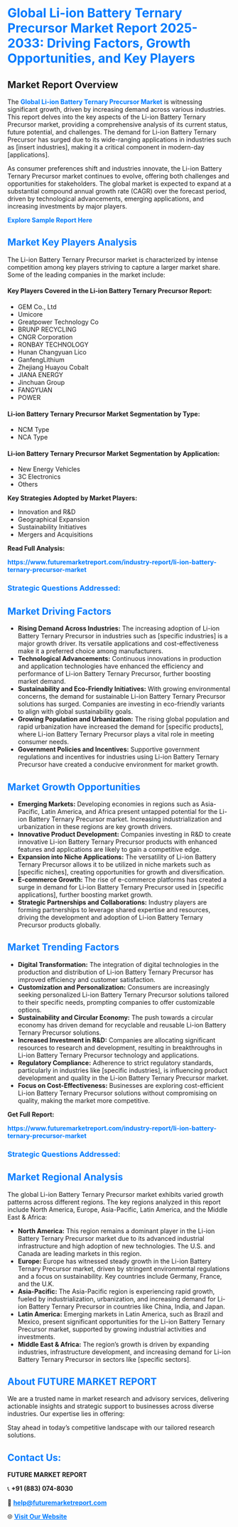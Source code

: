 <h1 style="color: #007BFF;">Global Li-ion Battery Ternary Precursor Market Report 2025-2033: Driving Factors, Growth Opportunities, and Key Players</h1>

<section id="overview">
<h2>Market Report Overview</h2>
<p>The <a href="https://www.futuremarketreport.com/industry-report/li-ion-battery-ternary-precursor-market" style="color: #007BFF; text-decoration: none;"><strong>Global Li-ion Battery Ternary Precursor Market</strong></a> is witnessing significant growth, driven by increasing demand across various industries. This report delves into the key aspects of the Li-ion Battery Ternary Precursor market, providing a comprehensive analysis of its current status, future potential, and challenges. The demand for Li-ion Battery Ternary Precursor has surged due to its wide-ranging applications in industries such as [insert industries], making it a critical component in modern-day [applications].</p>
<p>As consumer preferences shift and industries innovate, the Li-ion Battery Ternary Precursor market continues to evolve, offering both challenges and opportunities for stakeholders. The global market is expected to expand at a substantial compound annual growth rate (CAGR) over the forecast period, driven by technological advancements, emerging applications, and increasing investments by major players.</p>
</section>

<section id="overview">
<p><a href="https://www.futuremarketreport.com/request-sample/reportId=28457" style="color: #007BFF; text-decoration: none;"><strong>Explore Sample Report Here</strong></a></p>
</section>

<section id="key-players">
<h2 style="color: #007BFF;">Market Key Players Analysis</h2>
<p>The Li-ion Battery Ternary Precursor market is characterized by intense competition among key players striving to capture a larger market share. Some of the leading companies in the market include:</p>
<h4>Key Players Covered in the Li-ion Battery Ternary Precursor Report:</h4>
<ul><li>GEM Co., Ltd</li><li>Umicore</li><li>Greatpower Technology Co</li><li>BRUNP RECYCLING</li><li>CNGR Corporation</li><li>RONBAY TECHNOLOGY</li><li>Hunan Changyuan Lico</li><li>GanfengLithium</li><li>Zhejiang Huayou Cobalt</li><li>JIANA ENERGY</li><li>Jinchuan Group</li><li>FANGYUAN</li><li>POWER</li></ul>
<h4>Li-ion Battery Ternary Precursor Market Segmentation by Type:</h4>
<ul><li>NCM Type</li><li>NCA Type</li></ul>

<h4>Li-ion Battery Ternary Precursor Market Segmentation by Application:</h4>
<ul><li>New Energy Vehicles</li><li>3C Electronics</li><li>Others</li></ul>
<p><strong>Key Strategies Adopted by Market Players:</strong></p>
<ul>
<li>Innovation and R&D</li>
<li>Geographical Expansion</li>
<li>Sustainability Initiatives</li>
<li>Mergers and Acquisitions</li>
</ul>
</section>

<section>
<p><strong>Read Full Analysis: </strong></p><a href="https://www.futuremarketreport.com/industry-report/li-ion-battery-ternary-precursor-market" style="color: #007BFF; text-decoration: none;"><strong>https://www.futuremarketreport.com/industry-report/li-ion-battery-ternary-precursor-market</strong></a>
<h3 style="color: #007BFF;">Strategic Questions Addressed:</h3>
</section>

<section id="driving-factors">
<h2 style="color: #007BFF;">Market Driving Factors</h2>
<ul>
<li><strong>Rising Demand Across Industries:</strong> The increasing adoption of Li-ion Battery Ternary Precursor in industries such as [specific industries] is a major growth driver. Its versatile applications and cost-effectiveness make it a preferred choice among manufacturers.</li>
<li><strong>Technological Advancements:</strong> Continuous innovations in production and application technologies have enhanced the efficiency and performance of Li-ion Battery Ternary Precursor, further boosting market demand.</li>
<li><strong>Sustainability and Eco-Friendly Initiatives:</strong> With growing environmental concerns, the demand for sustainable Li-ion Battery Ternary Precursor solutions has surged. Companies are investing in eco-friendly variants to align with global sustainability goals.</li>
<li><strong>Growing Population and Urbanization:</strong> The rising global population and rapid urbanization have increased the demand for [specific products], where Li-ion Battery Ternary Precursor plays a vital role in meeting consumer needs.</li>
<li><strong>Government Policies and Incentives:</strong> Supportive government regulations and incentives for industries using Li-ion Battery Ternary Precursor have created a conducive environment for market growth.</li>
</ul>
</section>

<section id="growth-opportunities">
<h2 style="color: #007BFF;">Market Growth Opportunities</h2>
<ul>
<li><strong>Emerging Markets:</strong> Developing economies in regions such as Asia-Pacific, Latin America, and Africa present untapped potential for the Li-ion Battery Ternary Precursor market. Increasing industrialization and urbanization in these regions are key growth drivers.</li>
<li><strong>Innovative Product Development:</strong> Companies investing in R&D to create innovative Li-ion Battery Ternary Precursor products with enhanced features and applications are likely to gain a competitive edge.</li>
<li><strong>Expansion into Niche Applications:</strong> The versatility of Li-ion Battery Ternary Precursor allows it to be utilized in niche markets such as [specific niches], creating opportunities for growth and diversification.</li>
<li><strong>E-commerce Growth:</strong> The rise of e-commerce platforms has created a surge in demand for Li-ion Battery Ternary Precursor used in [specific applications], further boosting market growth.</li>
<li><strong>Strategic Partnerships and Collaborations:</strong> Industry players are forming partnerships to leverage shared expertise and resources, driving the development and adoption of Li-ion Battery Ternary Precursor products globally.</li>
</ul>
</section>

<section id="trending-factors">
<h2 style="color: #007BFF;">Market Trending Factors</h2>
<ul>
<li><strong>Digital Transformation:</strong> The integration of digital technologies in the production and distribution of Li-ion Battery Ternary Precursor has improved efficiency and customer satisfaction.</li>
<li><strong>Customization and Personalization:</strong> Consumers are increasingly seeking personalized Li-ion Battery Ternary Precursor solutions tailored to their specific needs, prompting companies to offer customizable options.</li>
<li><strong>Sustainability and Circular Economy:</strong> The push towards a circular economy has driven demand for recyclable and reusable Li-ion Battery Ternary Precursor solutions.</li>
<li><strong>Increased Investment in R&D:</strong> Companies are allocating significant resources to research and development, resulting in breakthroughs in Li-ion Battery Ternary Precursor technology and applications.</li>
<li><strong>Regulatory Compliance:</strong> Adherence to strict regulatory standards, particularly in industries like [specific industries], is influencing product development and quality in the Li-ion Battery Ternary Precursor market.</li>
<li><strong>Focus on Cost-Effectiveness:</strong> Businesses are exploring cost-efficient Li-ion Battery Ternary Precursor solutions without compromising on quality, making the market more competitive.</li>
</ul>
</section>

<section>
<p><strong>Get Full Report: </strong></p><a href="https://www.futuremarketreport.com/industry-report/li-ion-battery-ternary-precursor-market" style="color: #007BFF; text-decoration: none;"><strong>https://www.futuremarketreport.com/industry-report/li-ion-battery-ternary-precursor-market</strong></a>
<h3 style="color: #007BFF;">Strategic Questions Addressed:</h3>
</section>


<section id="regional-analysis">
<h2 style="color: #007BFF;">Market Regional Analysis</h2>
<p>The global Li-ion Battery Ternary Precursor market exhibits varied growth patterns across different regions. The key regions analyzed in this report include North America, Europe, Asia-Pacific, Latin America, and the Middle East & Africa:</p>
<ul>
<li><strong>North America:</strong> This region remains a dominant player in the Li-ion Battery Ternary Precursor market due to its advanced industrial infrastructure and high adoption of new technologies. The U.S. and Canada are leading markets in this region.</li>
<li><strong>Europe:</strong> Europe has witnessed steady growth in the Li-ion Battery Ternary Precursor market, driven by stringent environmental regulations and a focus on sustainability. Key countries include Germany, France, and the U.K.</li>
<li><strong>Asia-Pacific:</strong> The Asia-Pacific region is experiencing rapid growth, fueled by industrialization, urbanization, and increasing demand for Li-ion Battery Ternary Precursor in countries like China, India, and Japan.</li>
<li><strong>Latin America:</strong> Emerging markets in Latin America, such as Brazil and Mexico, present significant opportunities for the Li-ion Battery Ternary Precursor market, supported by growing industrial activities and investments.</li>
<li><strong>Middle East & Africa:</strong> The region’s growth is driven by expanding industries, infrastructure development, and increasing demand for Li-ion Battery Ternary Precursor in sectors like [specific sectors].</li>
</ul>
</section>

<footer>
<h2 style="color: #007BFF;">About FUTURE MARKET REPORT</h2>
<p>We are a trusted name in market research and advisory services, delivering actionable insights and strategic support to businesses across diverse industries. Our expertise lies in offering:</p>

<p>Stay ahead in today’s competitive landscape with our tailored research solutions.</p>

<h2 style="color: #007BFF;">Contact Us:</h2>
<p><strong>FUTURE MARKET REPORT</strong></p>
<p>📞 <strong>+91 (883) 074-8030</strong></p>
<p>📧 <strong><a href="mailto:help@futuremarketreport.com" style="color: #007BFF;">help@futuremarketreport.com</a></strong></p>
<p>🌐 <strong><a href="https://www.futuremarketreport.com/" style="color: #007BFF;">Visit Our Website</a></strong></p>
</footer>